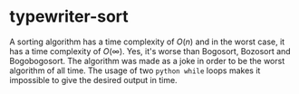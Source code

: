 # typewriter-sort
A sorting algorithm has a time complexity of $`O(n)`$ and in the worst case, it has a time complexity of $`O( \infty )`$.
Yes, it's worse than Bogosort, Bozosort and Bogobogosort.
The algorithm was made as a joke in order to be the worst algorithm of all time.
The usage of two ```python while``` loops makes it impossible to give the desired output in time. 